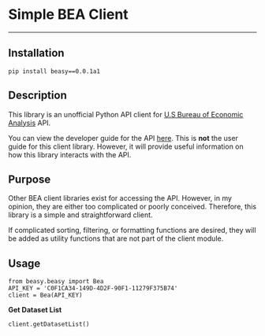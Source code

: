 # Simple BEA Client

------------

## Installation

`pip install beasy==0.0.1a1`

## Description

This library is an unofficial Python API client for [U.S Bureau of Economic Analysis](https://www.bea.gov/ "U.S Bureau of Economic Analysis") API.

You can view the developer guide for the API [here](https://apps.bea.gov/api/_pdf/bea_web_service_api_user_guide.pdf "here"). This is **not** the user guide for this client library. However, it will provide useful information on how this library interacts with the API.

## Purpose

Other BEA client libraries exist for accessing the API. However, in my opinion, they are either too complicated or poorly conceived. Therefore, this library is a simple and straightforward client.

If complicated sorting, filtering, or formatting functions are desired, they will be added as utility functions that are not part of the client module.

## Usage

````
from beasy.beasy import Bea
API_KEY = 'C0F1CA34-149D-4D2F-90F1-11279F375B74'
client = Bea(API_KEY)
````

**Get Dataset List**

`client.getDatasetList()`

